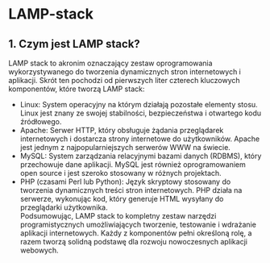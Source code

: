 # LAMP-stack

## 1. Czym jest LAMP stack?
LAMP stack to akronim oznaczający zestaw oprogramowania wykorzystywanego do tworzenia dynamicznych stron internetowych i aplikacji. Skrót ten pochodzi od pierwszych liter czterech kluczowych komponentów, które tworzą LAMP stack:
- Linux: System operacyjny na którym działają pozostałe elementy stosu. Linux jest znany ze swojej stabilności, bezpieczeństwa i otwartego kodu źródłowego.
- Apache: Serwer HTTP, który obsługuje żądania przeglądarek internetowych i dostarcza strony internetowe do użytkowników. Apache jest jednym z najpopularniejszych serwerów WWW na świecie.
- MySQL: System zarządzania relacyjnymi bazami danych (RDBMS), który przechowuje dane aplikacji. MySQL jest również oprogramowaniem open source i jest szeroko stosowany w różnych projektach.
- PHP (czasami Perl lub Python): Język skryptowy stosowany do tworzenia dynamicznych treści stron internetowych. PHP działa na serwerze, wykonując kod, który generuje HTML wysyłany do przeglądarki użytkownika.
</br> Podsumowując, LAMP stack to kompletny zestaw narzędzi programistycznych umożliwiających tworzenie, testowanie i wdrażanie aplikacji internetowych. Każdy z komponentów pełni określoną rolę, a razem tworzą solidną podstawę dla rozwoju nowoczesnych aplikacji webowych.
